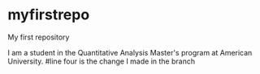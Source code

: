 # myfirstrepo
My first repository

I am a student in the Quantitative Analysis Master's program at American University.
#line four is the change I made in the branch
